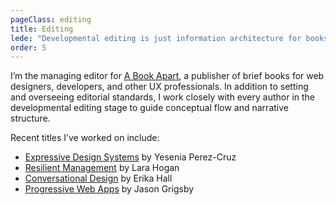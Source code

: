 ```yaml
---
pageClass: editing
title: Editing
lede: "Developmental editing is just information architecture for books."
order: 5
---
```

I’m the managing editor for [A Book Apart](https://abookapart.com), a publisher of brief books for web designers, developers, and other UX professionals. In addition to setting and overseeing editorial standards, I work closely with every author in the developmental editing stage to guide conceptual flow and narrative structure.

Recent titles I’ve worked on include:
*  [Expressive Design Systems](https://abookapart.com/products/expressive-design-systems) by Yesenia Perez-Cruz
* [Resilient Management](https://abookapart.com/products/resilient-management) by Lara Hogan
* [Conversational Design](https://abookapart.com/products/conversational-design) by Erika Hall 
* [Progressive Web Apps](https://abookapart.com/products/progressive-web-apps)  by Jason Grigsby